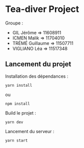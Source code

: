 # Tea-diver Project

Groupe :
- GIL Jérôme => 11608911
- ICMEN Malik => 11704010
- TRÉMÉ Guillaume => 11507711
- VIGLIANO Léa => 11517348

## Lancement du projet

Installation des dépendances :
```
yarn install
```
ou
```
npm install
```

Build le projet :
```
yarn dev
```

Lancement du serveur :
```
yarn start
```
